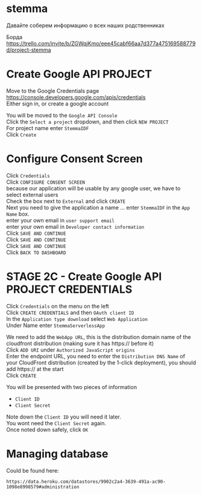 # stemma

Давайте соберем информацию о всех наших родственниках

Борда https://trello.com/invite/b/ZGWqjKmo/eee45cabf66aa7d377a475169588779d/project-stemma


# Create Google API PROJECT
 
Move to the Google Credentials page https://console.developers.google.com/apis/credentials    
Either sign in, or create a google account

You will be moved to the `Google API Console`     
Click the `Select a project` dropdown, and then click `NEW PROJECT`   
For project name enter `StemmaIDF`  
Click `Create`

# Configure Consent Screen
Click `Credentials`  
Click `CONFIGURE CONSENT SCREEN`    
because our application will be usable by any google user, we have to select external users  
Check the box next to `External` and click `CREATE`  
Next you need to give the application a name ... enter `StemmaIDF` in the `App Name` box.   
enter your own email in `user support email`  
enter your own email in `Developer contact information`  
Click `SAVE AND CONTINUE`   
Click `SAVE AND CONTINUE`  
Click `SAVE AND CONTINUE`  
Click `BACK TO DASHBOARD`


# STAGE 2C - Create Google API PROJECT CREDENTIALS

Click `Credentials` on the menu on the left   
Click `CREATE CREDENTIALS` and then `OAuth client ID`   
In the `Application type download` select `Web Application`   
Under Name enter `StemmaServerlessApp`

We need to add the `WebApp URL`, this is the distribution domain name of the cloudfront distribution (making sure it has https:// before it)  
Click `ADD URI` under `Authorized JavaScript origins`   
Enter the endpoint URL, you need to enter the `Distribution DNS Name` of your CloudFront distribution (created by the 1-click deployment), you should add https:// at the start  
Click `CREATE`

You will be presented with two pieces of information

- `Client ID`
- `Client Secret`

Note down the `Client ID` you will need it later.  
You wont need the `Client Secret` again.  
Once noted down safely, click `OK`   


# Managing database

Could be found here:
```console
https://data.heroku.com/datastores/9902c2a4-3639-491a-ac90-1098e8998579#administration
```
